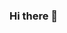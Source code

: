 ### Hi there 👋

<!--
**IAbdelrahmanI/IAbdelrahmanI** is a ✨ _special_ ✨ repository because its `README.md` (this file) appears on your GitHub profile.

Here are some ideas to get you started:

- 🔭 Working on flight controllers.
- 🌱 I’m currently learning advanced embedded systems.
- 👯 I’m looking to collaborate on autonomy projects related to aircrafts.
- 🤔 I’m looking for help with mechanics.
- 💬 Ask me about freelancing about flight control projects.
- 📫 Email me: abdelrahmanayman100@gmail.com
-->
